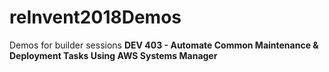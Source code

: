 # reInvent2018Demos
Demos for builder sessions **DEV 403 - Automate Common Maintenance & Deployment Tasks Using AWS Systems Manager**

